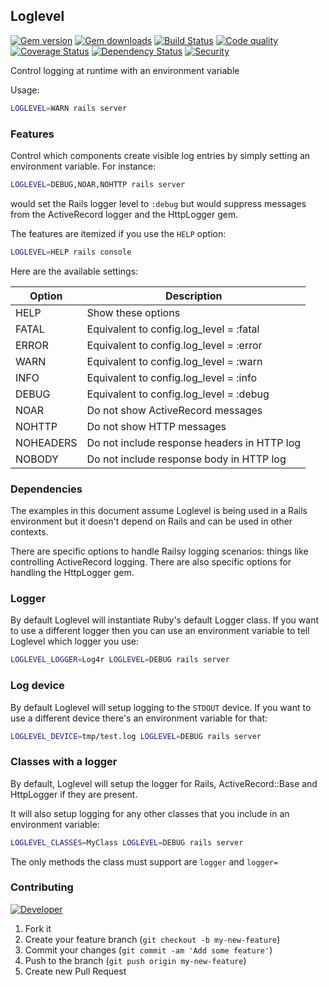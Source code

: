 ## Loglevel

[![Gem version](https://badge.fury.io/rb/loglevel.svg)](https://rubygems.org/gems/loglevel)
[![Gem downloads](https://img.shields.io/gem/dt/loglevel.svg)](https://rubygems.org/gems/loglevel)
[![Build Status](https://travis-ci.org/dominicsayers/loglevel.svg?branch=master)](https://travis-ci.org/dominicsayers/loglevel)
[![Code quality](http://img.shields.io/codeclimate/github/dominicsayers/loglevel.svg?style=flat)](https://codeclimate.com/github/dominicsayers/loglevel)
[![Coverage Status](https://coveralls.io/repos/github/dominicsayers/loglevel/badge.svg?branch=master)](https://coveralls.io/github/dominicsayers/loglevel?branch=master)
[![Dependency Status](https://gemnasium.com/badges/github.com/dominicsayers/loglevel.svg)](https://gemnasium.com/github.com/dominicsayers/loglevel)
[![Security](https://hakiri.io/github/dominicsayers/loglevel/master.svg)](https://hakiri.io/github/dominicsayers/loglevel/master)

Control logging at runtime with an environment variable

Usage:

```sh
LOGLEVEL=WARN rails server
```

### Features

Control which components create visible log entries by simply setting an
environment variable. For instance:

```sh
LOGLEVEL=DEBUG,NOAR,NOHTTP rails server
```

would set the Rails logger level to `:debug` but would suppress messages from
the ActiveRecord logger and the HttpLogger gem.

The features are itemized if you use the `HELP` option:

```sh
LOGLEVEL=HELP rails console
```

Here are the available settings:

| Option    | Description                                 |
| --------- | ------------------------------------------- |
| HELP      | Show these options                          |
| FATAL     | Equivalent to config.log_level = :fatal     |
| ERROR     | Equivalent to config.log_level = :error     |
| WARN      | Equivalent to config.log_level = :warn      |
| INFO      | Equivalent to config.log_level = :info      |
| DEBUG     | Equivalent to config.log_level = :debug     |
| NOAR      | Do not show ActiveRecord messages           |
| NOHTTP    | Do not show HTTP messages                   |
| NOHEADERS | Do not include response headers in HTTP log |
| NOBODY    | Do not include response body in HTTP log    |

### Dependencies

The examples in this document assume Loglevel is being used in a Rails
environment but it doesn't depend on Rails and can be used in other contexts.

There are specific options to handle Railsy logging scenarios: things like
controlling ActiveRecord logging. There are also specific options for handling
the HttpLogger gem.

### Logger

By default Loglevel will instantiate Ruby's default Logger class. If you want to
use a different logger then you can use an environment variable to tell Loglevel
which logger you use:

```sh
LOGLEVEL_LOGGER=Log4r LOGLEVEL=DEBUG rails server
```

### Log device

By default Loglevel will setup logging to the `STDOUT` device. If you want to
use a different device there's an environment variable for that:

```sh
LOGLEVEL_DEVICE=tmp/test.log LOGLEVEL=DEBUG rails server
```

### Classes with a logger

By default, Loglevel will setup the logger for Rails, ActiveRecord::Base and
HttpLogger if they are present.

It will also setup logging for any other classes that you include in an
environment variable:

```sh
LOGLEVEL_CLASSES=MyClass LOGLEVEL=DEBUG rails server
```

The only methods the class must support are `logger` and `logger=`

### Contributing

[![Developer](http://img.shields.io/badge/developer-awesome-brightgreen.svg?style=flat)](https://www.dominicsayers.com)

1.  Fork it
1.  Create your feature branch (`git checkout -b my-new-feature`)
1.  Commit your changes (`git commit -am 'Add some feature'`)
1.  Push to the branch (`git push origin my-new-feature`)
1.  Create new Pull Request
